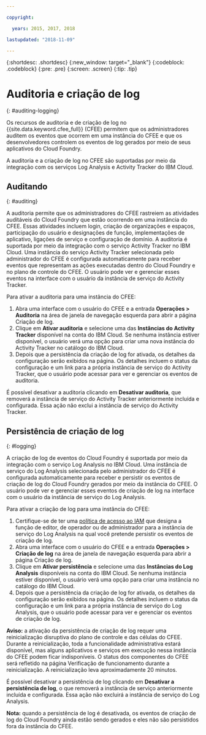 ```yaml
---

copyright:

  years: 2015, 2017, 2018

lastupdated: "2018-11-09"

---
```


{:shortdesc: .shortdesc}
{:new_window: target="_blank"}
{:codeblock: .codeblock}
{:pre: .pre}
{:screen: .screen}
{:tip: .tip}

# Auditoria e criação de log
{: #auditing-logging}

Os recursos de auditoria e de criação de log no {{site.data.keyword.cfee_full}} (CFEE) permitem que os
administradores auditem os eventos que ocorrem em uma instância do CFEE e que os desenvolvedores controlem os eventos de
log gerados por meio de seus aplicativos do Cloud Foundry.

A auditoria e a criação de log no CFEE são suportadas por meio da integração com os serviços Log Analysis e
Activity Tracker do IBM Cloud.

## Auditando
{: #auditing}

A auditoria permite que os administradores do CFEE rastreiem as atividades auditáveis do Cloud Foundry que estão
ocorrendo em uma instância do CFEE. Essas atividades incluem login, criação de organizações e espaços, participação do
usuário e designações de função, implementações de aplicativo, ligações de serviço e configuração de domínio. A
auditoria é suportada por meio da integração com o serviço Activity Tracker no IBM Cloud. Uma instância do serviço Activity Tracker selecionada pelo administrador do CFEE é configurada automaticamente para receber
eventos que representam as ações executadas dentro do Cloud Foundry e no plano de controle do CFEE.  O usuário pode ver e
gerenciar esses eventos na interface com o usuário da instância de serviço do Activity Tracker.

Para ativar a auditoria para uma instância do CFEE:

1. Abra uma interface com o usuário do CFEE e a entrada **Operações > Auditoria** na área
de janela de navegação esquerda para abrir a página Criação de log.
2. Clique em **Ativar auditoria** e selecione uma das **Instâncias do
Activity Tracker** disponível na conta do IBM Cloud. Se nenhuma instância estiver disponível, o usuário verá
uma opção para criar uma nova instância do Activity Tracker no catálogo do IBM Cloud.
3.  Depois que a persistência da criação de log for ativada, os detalhes da configuração serão exibidos na página. 
Os detalhes incluem o status da configuração e um link para a própria instância de serviço do Activity Tracker, que o usuário pode acessar para ver e gerenciar os eventos de auditoria.

É possível desativar a auditoria clicando em **Desativar auditoria**, que removerá a
instância de serviço do Activity Tracker anteriormente incluída e configurada. Essa ação não exclui a instância de
serviço do Activity Tracker.

## Persistência de criação de log
{: #logging}

A criação de log de eventos do Cloud Foundry é suportada por meio da integração com o serviço Log Analysis no IBM Cloud. 
Uma instância de serviço do Log Analysis selecionada pelo administrador do CFEE é configurada
automaticamente para receber e persistir os eventos de criação de log do Cloud Foundry gerados por meio da
instância do CFEE. O usuário pode ver e gerenciar esses eventos de criação de log na interface com o usuário da
instância de serviço do Log Analysis.

Para ativar a criação de log para uma instância do CFEE:

1. Certifique-se de ter uma [política de acesso ao IAM](https://console.bluemix.net/iam/#/users)
que designa a função de editor, de operador ou de administrador para a instância de serviço do Log Analysis na qual você
pretende persistir os eventos de criação de log.
2. Abra uma interface com o usuário do CFEE e a entrada **Operações > Criação de log** na área
de janela de navegação esquerda para abrir a página Criação de log.
3. Clique em **Ativar persistência** e selecione uma das **Instâncias do Log
Analysis** disponíveis na conta do IBM Cloud. Se nenhuma instância estiver disponível, o usuário verá uma
opção para criar uma instância no catálogo do IBM Cloud.
4. Depois que a persistência da criação de log for ativada, os detalhes da configuração serão exibidos na página. 
Os detalhes incluem o status da configuração e um link para a própria instância de serviço do Log Analysis, que o
usuário pode acessar para ver e gerenciar os eventos de criação de log.

**Aviso:** a ativação da persistência de criação de log requer uma reinicialização
disruptiva do plano de controle e das células do CFEE. Durante a reinicialização, toda a funcionalidade
administrativa estará disponível, mas alguns aplicativos e serviços em execução nessa instância do CFEE podem
ficar indisponíveis. O status dos componentes do CFEE será refletido na página Verificação de funcionamento durante a
reinicialização. A reinicialização leva aproximadamente 20 minutos.

É possível desativar a persistência de log clicando em **Desativar a persistência de log**, o
que removerá a instância de serviço anteriormente incluída e configurada. Essa ação não excluirá a instância de serviço
do Log Analysis.

**Nota:** quando a persistência de log é desativada, os eventos de criação de log do Cloud
Foundry ainda estão sendo gerados e eles não são persistidos fora da instância do CFEE.
